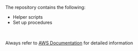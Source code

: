 <p>The repository contains the following:<p>
<ul>
<li>Helper scripts</li>
<li>Set up procedures</li>
</ul>
<br><br>
Always refer to <a href="https://docs.aws.amazon.com/">AWS Documentation</a> for detailed information
